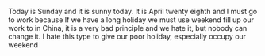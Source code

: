 Today is Sunday and it is sunny today. It is April twenty eighth and I must go to work because If we have a long holiday we must use weekend fill up our work to in China, it is a very bad principle and we hate it, but nobody can change it. I hate this type to give our poor holiday, especially occupy our weekend
